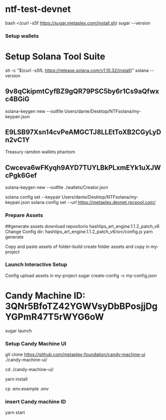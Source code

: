 # ntf-test-devnet

bash <(curl -sSf https://sugar.metaplex.com/install.sh)
sugar --version

### Setup wallets

# Setup Solana Tool Suite
sh -c "$(curl -sSfL https://release.solana.com/v1.10.32/install)"
solana --version

## 9v8qCkipmtCyfBZ9gQR79PSC5by6r1Cs9aQfwxc4BGiG
solana-keygen new --outfile Users/danie/Desktop/NTFsolana/my-keypair.json

## E9LSB97Xsn14cvPeAMGCTJ8LLEtToXB2CGyLyDn2vC1Y
Treasury ramdon wallets phantom

## Cwceva6wFKyqh9AYD7TUYLBkPLxmEYk1uXJWcPgk6Gef
solana-keygen new --outfile ./wallets/Creator.json

solana config set --keypair Users/danie/Desktop/NTFsolana/my-keypair.json
solana config set --url https://metaplex.devnet.rpcpool.com/

### Prepare Assets
##generate assets
download repositorio hashlips_art_engine.1.1.2_patch_v6
Change Config dir: hashlips_art_engine.1.1.2_patch_v6/src/config.js
yarn generate 

Copy and paste assets of folder-build 
create folder assets and copy in my-project

### Launch Interactive Setup

Config upload assets in my-project
sugar create-config -c my-config.json

# Candy Machine ID: 3QNr5BfoTZ42YGWVsyDbBPosjjDgYGPmR47T5rWYG6oW
sugar launch


### Setup Candy Machine UI

git clone https://github.com/metaplex-foundation/candy-machine-ui ./candy-machine-ui/

cd ./candy-machine-ui/

yarn install

cp .env.example .env

### insert Candy machine ID

yarn start
